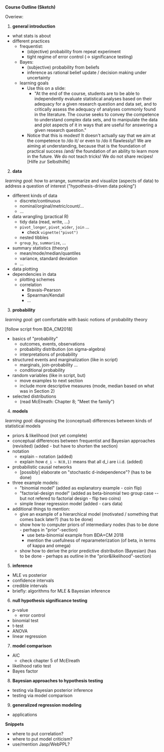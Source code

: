 **Course Outline (Sketch)**

Overiew:

1. **general introduction**

- what stats is about
- different practices
  - frequentist:
    - (objective) probability from repeat experiment
    - tight regime of error control (-> significance testing)
  - Bayes:
    - (subjective) probability from beliefs
    - inference as rational belief update / decision making under uncertainty
  - learning goals
    - Use this on a slide:
      - "At the end of the course, students are to be able to independently evaluate statistical analyses based on their adequacy for a given research question and data set, and to critically assess the adequacy of analyses commonly found in the literature. The course seeks to convey the competence to understand complex data sets, and to manipulate the data and plot aspects of it in ways that are useful for answering a given research question."
    - Notice that this is modest! It doesn't actually say that we aim at the competence to /do it/ or even to /do it flawlessly/! We are aiming at understanding, because that is the foundation of practical success /and/ the foundation of an ability to learn more in the future. We do not teach tricks! We do not share recipes! [Hilfe zur Selbsthilfe]

2. **data**

*learning goal:* how to arrange, summarize and visualize (aspects of data) to address a question of interest ("hypothesis-driven data poking")

- different kinds of data
  - discrete/continuous
  - nominal/orginal/metric/count/...
  - ...
- data wrangling (practical R)
  - tidy data (read, write, ...)
  - `pivot_longer`, `pivot_wider`, `join` ...
    - check `vignette("pivot")`
  - nested tibbles
  - `group_by`, `summarize`, ...
- summary statistics (theory)
  - mean/mode/median/quantiles
  - variance, standard deviation
  - ...
- data plotting
- dependencies in data
  - plotting schemes
  - correlation
    - Bravais-Pearson
    - Spearman/Kendall
    - ...
    
3. **probability**

*learning goal:* get comfortable with basic notions of probability theory

[follow script from BDA_CM2018]
- basics of "probability"
  - outcomes, events, observations
  - probability distribution (on sigma-algebra)
  - interpretations of probability
- structured events and marginalization (like in script)
  - marginals, join-probability ...
  - conditional probability
- random variables (like in script, but)
  - move examples to next section
  - include more descriptive measures (mode, median based on what was in Section 2)
- selected distributions
  - (read McElreath: Chapter 8; "Meet the family")

4. **models**

*learning goal:* diagnosing the (conceptual) differences between kinds of statistical models

- priors & likelihood (not yet complete)
- conceptual differences between frequentist and Bayesian approaches (revisited) (added - but have to shorten the section)
- notation
  - explain `~` notation (added)
  - explain how `d_i ~ N(0,1)` means that all d_i are i.i.d. (added)
- probabilistic causal networks
  - [possibly] elaborate on "stochastic d-independence"? (has to be done)
- three example models:
  - "binomial model" (added as explanatory example - coin flip)
  - "factorial-design model" (added as beta-binomial two group case -- but not refered to factorial design - flip two coins)
  - simple linear regression model (added - cars data)
- additional things to mention:
  - give an example of a hierarchical model (motivated / something that comes back later?) (has to be done)
  - show how to computer priors of intermediary nodes (has to be done - perhaps in "prior"-section)
    - use beta-binomial example from BDA+CM 2018
    - mention the usefulness of reparameterization (of beta, in terms of kappa and omega)
  - show how to derive the prior predictive distribution (Bayesian) (has to be done - perhaps as outline in the "prior&likelihood"-section)

5. **inference**

- MLE vs posterior
- confidence intervals
- credible intervals
- briefly: algorithms for MLE & Bayesian inference

6. **null hypothesis significance testing**

- p-value
  - error control
- binomial test 
- t-test
- ANOVA
- linear regression

7. **model comparison**

- AIC
  - check chapter 5 of McElreath
- likelihood ratio test
- Bayes factor

8. **Bayesian approaches to hypothesis testing**

- testing via Bayesian posterior inference
- testing via model comparison

9. **generalized regression modeling**

- applications
 

**Snippets**

- where to put correlation?
- where to put model criticism?
- use/mention Jasp/WebPPL?
